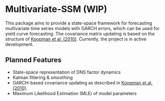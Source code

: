 # Multivariate-SSM (WIP)  

This package aims to provide a state-space framework for forecasting multivariate time series models with GARCH errors, which can be used for yield curve forecasting. 
The covariance matrix updating is based on the structure of [Koopman et al. (2010)](https://www.tandfonline.com/doi/abs/10.1198/jbes.2009.07295). Currently, the project is in active development.  

## Planned Features  
- State-space representation of DNS factor dynamics
- Kalman filtering & smoothing  
- GARCH-based covariance updating as described in [Koopman et al. (2010)](https://www.tandfonline.com/doi/abs/10.1198/jbes.2009.07295).  
- Maximum Likelihood Estimation (MLE) of model parameters
